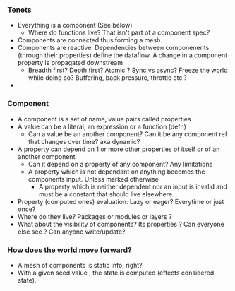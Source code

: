 
### Tenets

- Everything is a component (See below)
    - Where do functions live? That isn't part of a component spec? 
- Components are connected thus forming a mesh.
- Components are reactive. Dependencies between componenents (through their properties) define the dataflow. A change in a component property is propagated downstream
    - Breadth first? Depth first? Atomic ? Sync vs async? Freeze the world while doing so? Buffering, back pressure, throttle etc.?
- 

### Component
- A component is a set of name, value pairs called properties
- A value can be a literal, an expression or a function (defn)
    - Can a value be an another component? Can it be any component ref that changes over time? aka dynamic?
- A property can depend on 1 or more other properties of itself or of an another component
    - Can it depend on a property of any component? Any limitations
    - A property which is not dependant on anything becomes the components input. Unless marked otherwise
        - A property which is neither dependent nor an input is invalid and must be a constant that should live elsewhere.
- Property (computed ones) evaluation: Lazy or eager? Everytime or just once?
- Where do they live? Packages or modules or layers ?
- What about the visibility of components? Its properties ? Can everyone else see ? Can anyone write/update?

### How does the world move forward?

- A mesh of components is static info, right? 
- With a given seed value , the state is computed (effects considered state).
